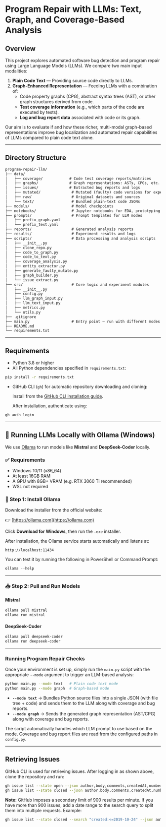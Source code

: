 
# Program Repair with LLMs: Text, Graph, and Coverage-Based Analysis

## Overview

This project explores automated software bug detection and program repair using Large Language Models (LLMs). We compare two main input modalities:

1. **Plain Code Text** — Providing source code directly to LLMs.
2. **Graph-Enhanced Representation** — Feeding LLMs with a combination of:
   - Code property graphs (CPG), abstract syntax trees (AST), or other graph structures derived from code.
   - **Test coverage information** (e.g., which parts of the code are executed by tests).
   - **Log and bug report data** associated with code or its graph.

Our aim is to evaluate if and how these richer, multi-modal graph-based representations improve bug localization and automated repair capabilities of LLMs compared to plain code text alone.

---

## Directory Structure

```markdown
program-repair-llm/
├── data/
│   ├── coverage/            # Code test coverage reports/matrices
│   ├── graphs/              # Graph representations: ASTs, CPGs, etc.
│   ├── issues/              # Extracted bug reports and logs
│   ├── mutated/              # Mutated (faulty) code versions for experiments
│   ├── raw/                  # Original datasets and sources
│   └── text/                 # Bundled plain-text code JSONs
├── models/                   # Model checkpoints
├── notebooks/                # Jupyter notebooks for EDA, prototyping
├── prompts/                  # Prompt templates for LLM modes
│   ├── prefix_graph.yaml
│   └── prefix_text.yaml
├── reports/                  # Generated analysis reports
├── results/                  # Experiment results and logs
├── scripts/                  # Data processing and analysis scripts
│   ├── __init__.py
│   ├── clone_repo.py
│   ├── code_to_graph.py
│   ├── code_to_text.py
│   ├── coverage_analysis.py
│   ├── entity_extractor.py
│   ├── generate_faulty_mutate.py
│   ├── graph_builder.py
│   └── issue_extract.py
├── src/                      # Core logic and experiment modules
│   ├── __init__.py
│   ├── config.py
│   ├── llm_graph_input.py
│   ├── llm_text_input.py
│   ├── metrics.py
│   └── utils.py
├── .gitignore
├── main.py                   # Entry point — run with different modes
├── README.md
└── requirements.txt
````

---

## Requirements

* Python 3.8 or higher
* All Python dependencies specified in `requirements.txt`:

```bash
pip install -r requirements.txt
```

* GitHub CLI (`gh`) for automatic repository downloading and cloning:

  Install from the [GitHub CLI installation guide](https://docs.github.com/en/github-cli/github-cli/quickstart).

  After installation, authenticate using:

```bash
gh auth login
```

---

## 🧠 Running LLMs Locally with Ollama (Windows)

We use [Ollama](https://ollama.com) to run models like **Mistral** and **DeepSeek-Coder** locally.

### ✅ Requirements

* Windows 10/11 (x86\_64)
* At least 16GB RAM
* A GPU with 8GB+ VRAM (e.g. RTX 3060 Ti recommended)
* WSL not required

### 🔧 Step 1: Install Ollama

Download the installer from the official website:

👉 [https://ollama.com](https://ollama.com)

Click **Download for Windows**, then run the `.exe` installer.

After installation, the Ollama service starts automatically and listens at:

```
http://localhost:11434
```

You can test it by running the following in PowerShell or Command Prompt:

```powershell
ollama --help
```

---

### 📥 Step 2: Pull and Run Models

#### Mistral

```powershell
ollama pull mistral
ollama run mistral
```

#### DeepSeek-Coder

```powershell
ollama pull deepseek-coder
ollama run deepseek-coder
```

---

### Running Program Repair Checks

Once your environment is set up, simply run the `main.py` script with the appropriate `--mode` argument to trigger an LLM-based analysis:

```bash
python main.py --mode text   # Plain code text mode
python main.py --mode graph  # Graph-based mode
```

* **`--mode text`** → Bundles Python source files into a single JSON (with file tree + code) and sends them to the LLM along with coverage and bug reports.
* **`--mode graph`** → Sends the generated graph representation (AST/CPG) along with coverage and bug reports.

The script automatically handles which LLM prompt to use based on the mode.
Coverage and bug report files are read from the configured paths in `config.py`.

---

## Retrieving Issues

GitHub CLI is used for retrieving issues.
After logging in as shown above, clone the repository and run:

```bash
gh issue list --state open --json author,body,comments,createdAt,number,state,title,url --limit 900  >pygithub_issues_open.json
gh issue list --state closed --json author,body,comments,createdAt,number,state,title,url --limit 900  >pygithub_issues_closed.json
```

**Note:** GitHub imposes a secondary limit of 900 results per minute.
If you have more than 900 issues, add a date range to the search query to split them into multiple requests. Example:

```bash
gh issue list --state closed --search "created:<=2019-10-24" --json author,body,comments,createdAt,number,state,title,url --limit 900 >pygithub_issues_2_closed.json
```

